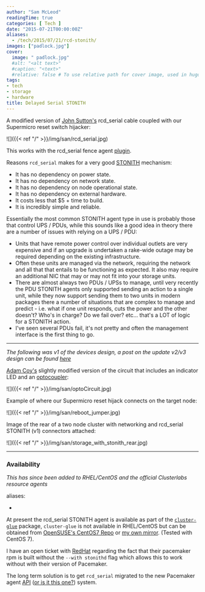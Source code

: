 ```yaml
---
author: "Sam McLeod"
readingTime: true
categories: [ Tech ]
date: "2015-07-21T00:00:00Z"
aliases:
  - /tech/2015/07/21/rcd-stonith/
images: ["padlock.jpg"]
cover:
  image: " padlock.jpg"
  #alt: "<alt text>"
  #caption: "<text>"
  #relative: false # To use relative path for cover image, used in hugo Page-bundles
tags:
- tech
- storage
- hardware
title: Delayed Serial STONITH
---
```


A modified version of [John Sutton's](http://www.scl.co.uk/rcd_serial/README.rcd_serial) rcd_serial cable coupled with our Supermicro reset switch hijacker:

![]({{< ref "/" >}}/img/san/rcd_serial.jpg)

This works with the rcd_serial fence agent [plugin](https://github.com/ClusterLabs/fence-agents/tree/master/agents/rcd_serial).

Reasons `rcd_serial` makes for a very good [STONITH](https://en.wikipedia.org/wiki/STONITH) mechanism:

- It has no dependency on power state.
- It has no dependency on network state.
- It has no dependency on node operational state.
- It has no dependency on external hardware.
- It costs less that $5 + time to build.
- It is incredibly simple and reliable.

Essentially the most common STONITH agent type in use is probably those that control UPS / PDUs, while this sounds like a good idea in theory there are a number of issues with relying on a UPS / PDU:

- Units that have remote power control over individual outlets are very expensive and if an upgrade is undertaken a rake-wide outage may be required depending on the existing infrastructure.
- Often these units are managed via the network, requiring the network and all that that entails to be functioning as expected. It also may require an additional NIC that may or may not fit into your storage units.
- There are almost always two PDUs / UPSs to manage, until very recently the PDU STONITH agents only supported sending an action to a single unit, while they now support sending them to two units in modern packages there a number of situations that are complex to manage and predict - i.e. what if one unit responds, cuts the power and the other doesn't? Who's in charge? Do we fail over? etc... that's a LOT of logic for a STONITH action.
- I've seen several PDUs fail, it's not pretty and often the management interface is the first thing to go.

---

_The following was v1 of the devices design, a post on the update v2/v3 design can be found [here](https://smcleod.net/tech/2016/07/04/update-rcd-stonith-design.html)_

[Adam Coy's](https://www.linkedin.com/pub/adam-coy/5/989/888) slightly modified version of the circuit that includes an indicator LED and an [optocoupler](https://en.wikipedia.org/wiki/Opto-isolator):

![]({{< ref "/" >}}/img/san/optoCircuit.jpg)

Example of where our Supermicro reset hijack connects on the target node:

![]({{< ref "/" >}}/img/san/reboot_jumper.jpg)

Image of the rear of a two node cluster with networking and rcd_serial STONITH (v1) connectors attached:

![]({{< ref "/" >}}/img/san/storage_with_stonith_rear.jpg)

---

### Availability

_This has since been added to RHEL/CentOS and the official Clusterlabs resource agents_

aliases:

-

At present the rcd_serial STONITH agent is available as part of the [`cluster-glue`](https://packagecloud.io/s_mcleod/pacemaker/packages/el/7/cluster-glue-1.0.12-1.16.1.x86_64.rpm) package, `cluster-glue` is not available in RHEL/CentOS but can be obtained from [OpenSUSE's CentOS7 Repo](ftp://rpmfind.net/linux/opensuse/factory/repo/oss/suse/x86_64/cluster-glue-1.0.12-19.2.x86_64.rpm) or [my own mirror](https://packagecloud.io/s_mcleod/pacemaker). (Tested with CentOS 7).

I have an open ticket with [RedHat](https://bugzilla.redhat.com/show_bug.cgi?id=1240868) regarding the fact that their pacemaker rpm is built without the `--with stonithd` flag which allows this to work without with their version of Pacemaker.

The long term solution is to get `rcd_serial` migrated to the new Pacemaker agent [API](https://fedorahosted.org/cluster/wiki/FenceAgentAPI) ([or is it this one?](http://clusterlabs.org/doxygen/pacemaker/2927a0f9f25610c331b6a137c846fec27032c9ea/stonith-ng_8h.html)) system.
